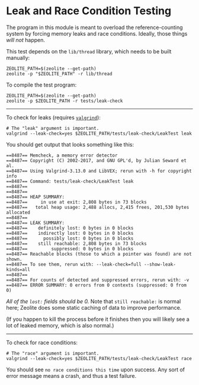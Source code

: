 # Leak and Race Condition Testing

The program in this module is meant to overload the reference-counting system
by forcing memory leaks and race conditions. Ideally, those things *will not*
happen.

This test depends on the `lib/thread` library, which needs to be built manually:

```shell
ZEOLITE_PATH=$(zeolite --get-path)
zeolite -p "$ZEOLITE_PATH" -r lib/thread
```

To compile the test program:

```shell
ZEOLITE_PATH=$(zeolite --get-path)
zeolite -p $ZEOLITE_PATH -r tests/leak-check
```

---

To check for leaks (requires [`valgrind`](https://valgrind.org/)):

```shell
# The "leak" argument is important.
valgrind --leak-check=yes $ZEOLITE_PATH/tests/leak-check/LeakTest leak
```

You should get output that looks something like this:

```text
==8487== Memcheck, a memory error detector
==8487== Copyright (C) 2002-2017, and GNU GPL'd, by Julian Seward et al.
==8487== Using Valgrind-3.13.0 and LibVEX; rerun with -h for copyright info
==8487== Command: tests/leak-check/LeakTest leak
==8487==
==8487==
==8487== HEAP SUMMARY:
==8487==     in use at exit: 2,808 bytes in 73 blocks
==8487==   total heap usage: 2,488 allocs, 2,415 frees, 201,530 bytes allocated
==8487==
==8487== LEAK SUMMARY:
==8487==    definitely lost: 0 bytes in 0 blocks
==8487==    indirectly lost: 0 bytes in 0 blocks
==8487==      possibly lost: 0 bytes in 0 blocks
==8487==    still reachable: 2,808 bytes in 73 blocks
==8487==         suppressed: 0 bytes in 0 blocks
==8487== Reachable blocks (those to which a pointer was found) are not shown.
==8487== To see them, rerun with: --leak-check=full --show-leak-kinds=all
==8487==
==8487== For counts of detected and suppressed errors, rerun with: -v
==8487== ERROR SUMMARY: 0 errors from 0 contexts (suppressed: 0 from 0)
```

*All of the `lost:` fields should be 0.* Note that `still reachable:` is normal
here; Zeolite does some static caching of data to improve performance.

(If you happen to kill the process before it finishes then you will likely see
a lot of leaked memory, which is also normal.)

---

To check for race conditions:

```shell
# The "race" argument is important.
valgrind --leak-check=yes $ZEOLITE_PATH/tests/leak-check/LeakTest race
```

You should see `no race conditions this time` upon success. Any sort of error
message means a crash, and thus a test failure.
